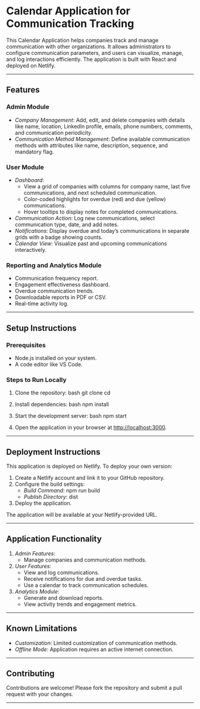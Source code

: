 # Calendar Application for Communication Tracking

This Calendar Application helps companies track and manage communication with other organizations. It allows administrators to configure communication parameters, and users can visualize, manage, and log interactions efficiently. The application is built with React and deployed on Netlify.

---

## Features

### Admin Module
- *Company Management*: Add, edit, and delete companies with details like name, location, LinkedIn profile, emails, phone numbers, comments, and communication periodicity.
- *Communication Method Management*: Define available communication methods with attributes like name, description, sequence, and mandatory flag.

### User Module
- *Dashboard*:
  - View a grid of companies with columns for company name, last five communications, and next scheduled communication.
  - Color-coded highlights for overdue (red) and due (yellow) communications.
  - Hover tooltips to display notes for completed communications.
- *Communication Action*: Log new communications, select communication type, date, and add notes.
- *Notifications*: Display overdue and today’s communications in separate grids with a badge showing counts.
- *Calendar View*: Visualize past and upcoming communications interactively.

### Reporting and Analytics Module
- Communication frequency report.
- Engagement effectiveness dashboard.
- Overdue communication trends.
- Downloadable reports in PDF or CSV.
- Real-time activity log.

---

## Setup Instructions

### Prerequisites
- Node.js installed on your system.
- A code editor like VS Code.

### Steps to Run Locally
1. Clone the repository:
   bash
   git clone <repository-url>
   cd <repository-directory>
   

2. Install dependencies:
   bash
   npm install
   

3. Start the development server:
   bash
   npm start
   

4. Open the application in your browser at [http://localhost:3000](http://localhost:3000).

---

## Deployment Instructions

This application is deployed on Netlify. To deploy your own version:

1. Create a Netlify account and link it to your GitHub repository.
2. Configure the build settings:
   - *Build Command*: npm run build
   - *Publish Directory*: dist
3. Deploy the application.

The application will be available at your Netlify-provided URL.

---

## Application Functionality

1. *Admin Features*:
   - Manage companies and communication methods.
2. *User Features*:
   - View and log communications.
   - Receive notifications for due and overdue tasks.
   - Use a calendar to track communication schedules.
3. *Analytics Module*:
   - Generate and download reports.
   - View activity trends and engagement metrics.

---

## Known Limitations

- *Customization*: Limited customization of communication methods.
- *Offline Mode*: Application requires an active internet connection.

---

## Contributing

Contributions are welcome! Please fork the repository and submit a pull request with your changes.

---
